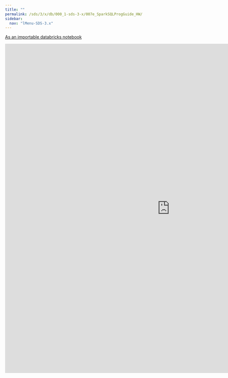 ```yaml
---
title: ""
permalink: /sds/3/x/db/000_1-sds-3-x/007e_SparkSQLProgGuide_HW/
sidebar:
  nav: "lMenu-SDS-3.x"
---
```


[As an importable databricks notebook](https://lamastex.github.io/scalable-data-science/sds/3/x/db/000_1-sds-3-x/007e_SparkSQLProgGuide_HW.html)

<iframe src="https://lamastex.github.io/scalable-data-science/sds/3/x/db/000_1-sds-3-x/007e_SparkSQLProgGuide_HW.html" width="1080" height="1080" frameborder="0"></iframe>
